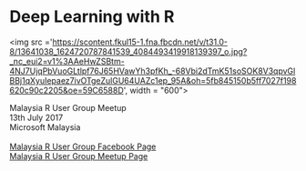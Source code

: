 # Deep Learning with R

<img src ='https://scontent.fkul15-1.fna.fbcdn.net/v/t31.0-8/13641038_1624720787841539_4084493419918139397_o.jpg?_nc_eui2=v1%3AAeHwZSBtm-4NJ7UjqPbVuoGLtlpf76J65HVawYh3pfKh_-68Vbi2dTmK51soSOK8V3qpvGlBBj1qXyuIepaez7ivOTgeZulGU64UAZc1ep_95A&oh=5fb845150b5ff7027f198620c90c2205&oe=59C6588D', width = "600">

Malaysia R User Group Meetup<br/>
13th July 2017<br/>
Microsoft Malaysia<br/>
<br/>
[Malaysia R User Group Facebook Page](https://www.facebook.com/rusergroupmalaysia/)<br/>
[Malaysia R User Group Meetup Page](https://www.meetup.com/MY-RUserGroup/)
